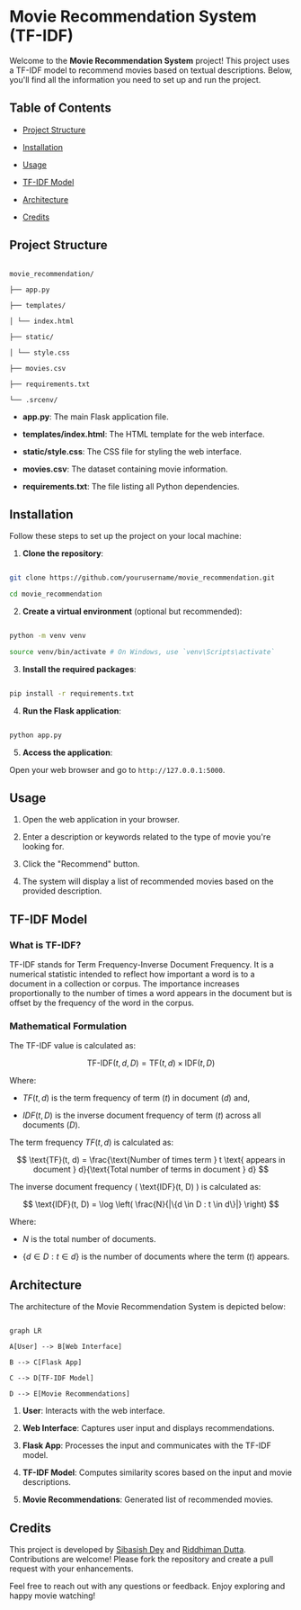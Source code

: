 
# Movie Recommendation System (TF-IDF)

  

Welcome to the **Movie Recommendation System** project! This project uses a TF-IDF model to recommend movies based on textual descriptions. Below, you'll find all the information you need to set up and run the project.

  

## Table of Contents

- [Project Structure](#project-structure)

- [Installation](#installation)

- [Usage](#usage)

- [TF-IDF Model](#tf-idf-model)

- [Architecture](#architecture)

- [Credits](#credits)

  

## Project Structure

  

```plaintext

movie_recommendation/

├── app.py

├── templates/

│ └── index.html

├── static/

│ └── style.css

├── movies.csv

├── requirements.txt

└── .srcenv/

```

  

- **app.py**: The main Flask application file.

- **templates/index.html**: The HTML template for the web interface.

- **static/style.css**: The CSS file for styling the web interface.

- **movies.csv**: The dataset containing movie information.

- **requirements.txt**: The file listing all Python dependencies.

  

## Installation

  

Follow these steps to set up the project on your local machine:

  

1. **Clone the repository**:

```bash

git clone https://github.com/yourusername/movie_recommendation.git

cd movie_recommendation

```

  

2. **Create a virtual environment** (optional but recommended):

```bash

python -m venv venv

source venv/bin/activate # On Windows, use `venv\Scripts\activate`

```

  

3. **Install the required packages**:

```bash

pip install -r requirements.txt

```

  

4. **Run the Flask application**:

```bash

python app.py

```

  

5. **Access the application**:

Open your web browser and go to `http://127.0.0.1:5000`.

  

## Usage

  

1. Open the web application in your browser.

2. Enter a description or keywords related to the type of movie you're looking for.

3. Click the "Recommend" button.

4. The system will display a list of recommended movies based on the provided description.

  

## TF-IDF Model

  

### What is TF-IDF?

  

TF-IDF stands for Term Frequency-Inverse Document Frequency. It is a numerical statistic intended to reflect how important a word is to a document in a collection or corpus. The importance increases proportionally to the number of times a word appears in the document but is offset by the frequency of the word in the corpus.

  

### Mathematical Formulation

  

The TF-IDF value is calculated as:

  

$$ \text{TF-IDF}(t, d, D) = \text{TF}(t, d) \times \text{IDF}(t, D) $$

  

Where:

- ${TF}(t, d)$  is the term frequency of term $(t)$ in document $(d)$  and,

- ${IDF}(t, D)$  is the inverse document frequency of term $(t)$ across all documents $(D)$.

  

The term frequency ${TF}(t, d)$ is calculated as:

$$ \text{TF}(t, d) = \frac{\text{Number of times term } t \text{ appears in document } d}{\text{Total number of terms in document } d} $$

  

The inverse document frequency \( \text{IDF}(t, D) \) is calculated as:

$$ \text{IDF}(t, D) = \log \left( \frac{N}{|\{d \in D : t \in d\}|} \right) $$

Where:

- $N$ is the total number of documents.

- $\{d \in D : t \in d\}$ is the number of documents where the term $(t)$ appears.

  

## Architecture

The architecture of the Movie Recommendation System is depicted below:

  
```mermaid

graph LR

A[User] --> B[Web Interface]

B --> C[Flask App]

C --> D[TF-IDF Model]

D --> E[Movie Recommendations]

```

  

1. **User**: Interacts with the web interface.

2. **Web Interface**: Captures user input and displays recommendations.

3. **Flask App**: Processes the input and communicates with the TF-IDF model.

4. **TF-IDF Model**: Computes similarity scores based on the input and movie descriptions.

5. **Movie Recommendations**: Generated list of recommended movies.

  

## Credits 

  

This project is developed by [Sibasish Dey](https://github.com/Jishu15) and [Riddhiman Dutta](https://github.com/cdnjmusic). Contributions are welcome! Please fork the repository and create a pull request with your enhancements.

  

Feel free to reach out with any questions or feedback. Enjoy exploring and happy movie watching!
